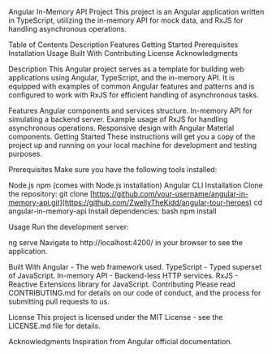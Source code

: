 Angular In-Memory API Project
This project is an Angular application written in TypeScript, utilizing the in-memory API for mock data, and RxJS for handling asynchronous operations.

Table of Contents
Description
Features
Getting Started
Prerequisites
Installation
Usage
Built With
Contributing
License
Acknowledgments


Description
This Angular project serves as a template for building web applications using Angular, TypeScript, and the in-memory API. It is equipped with examples of common Angular features and patterns and is configured to work with RxJS for efficient handling of asynchronous tasks.

Features
Angular components and services structure.
In-memory API for simulating a backend server.
Example usage of RxJS for handling asynchronous operations.
Responsive design with Angular Material components.
Getting Started
These instructions will get you a copy of the project up and running on your local machine for development and testing purposes.

Prerequisites
Make sure you have the following tools installed:

Node.js
npm (comes with Node.js installation)
Angular CLI
Installation
Clone the repository:
git clone [https://github.com/your-username/angular-in-memory-api.git](https://github.com/ZwellyTheKidd/angular-tour-heroes)
cd angular-in-memory-api
Install dependencies:
bash
npm install


Usage
Run the development server:

ng serve
Navigate to http://localhost:4200/ in your browser to see the application.

Built With
Angular - The web framework used.
TypeScript - Typed superset of JavaScript.
In-memory API - Backend-less HTTP services.
RxJS - Reactive Extensions library for JavaScript.
Contributing
Please read CONTRIBUTING.md for details on our code of conduct, and the process for submitting pull requests to us.

License
This project is licensed under the MIT License - see the LICENSE.md file for details.

Acknowledgments
Inspiration from Angular official documentation.
